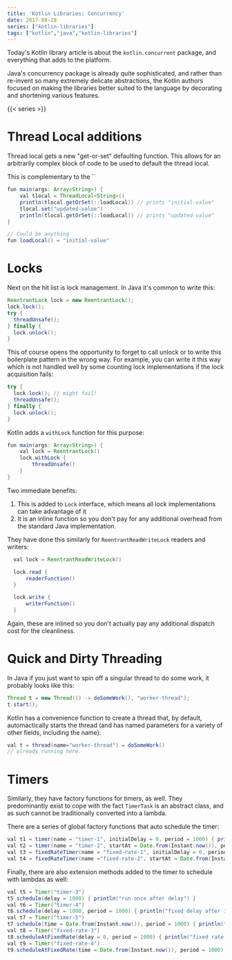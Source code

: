 ```yaml
---
title: 'Kotlin Libraries: Concurrency'
date: 2017-08-28
series: ["kotlin-libraries"]
tags: ["kotlin","java","kotlin-libraries"]
---
```


Today's Kotlin library article is about the `kotlin.concurrent` package, and everything that adds to the platform.

Java's concurrency package is already quite sophisticated, and rather than re-invent so many extremely delicate abstractions, the Kotlin authors focused on making the libraries better suited to the language by decorating and shortening various features.

<!--more-->

{{< series >}}

# Thread Local additions

Thread local gets a new "get-or-set" defaulting function. This allows for an arbitrarily complex block of code to be used to default the thread local.

This is complementary to the ``
```java
fun main(args: Array<String>) {
    val tlocal = ThreadLocal<String>()
    println(tlocal.getOrSet(::loadLocal)) // prints "initial-value"
    tlocal.set("updated-value")
    println(tlocal.getOrSet(::loadLocal)) // prints "updated-value"
}

// Could be anything
fun loadLocal() = "initial-value"
```

# Locks

Next on the hit list is lock management. In Java it's common to write this:

```java
ReentrantLock lock = new ReentrantLock();
lock.lock();
try {
  threadUnsafe();
} finally {
  lock.unlock();
}
```

This of course opens the opportunity to forget to call unlock or to write this boilerplate pattern in the wrong way. For example, you can write it this way which is not handled well by some counting lock implementations if the lock acquisition fails:

```java
try {
  lock.lock(); // might fail!
  threadUnsafe();
} finally {
  lock.unlock();
}
```

Kotlin adds a `withLock` function for this purpose:

```java
fun main(args: Array<String>) {
    val lock = ReentrantLock()
    lock.withLock {
        threadUnsafe()
    }
}
```

Two immediate benefits:

1. This is added to `Lock` interface, which means all lock implementations can take advantage of it
1. It is an inline function so you don't pay for any additional overhead from the standard Java implementation.

They have done this similarly for `ReentrantReadWriteLock` readers and writers:

```java
  val lock = ReentrantReadWriteLock()

  lock.read {
      readerFunction()
  }

  lock.write {
      writerFunction()
  }
```

Again, these are inlined so you don't actually pay any additional dispatch cost for the cleanliness.

# Quick and Dirty Threading

In Java if you just want to spin off a singular thread to do some work, it probably looks like this:

```java
Thread t = new Thread(() -> doSomeWork(), "worker-thread");
t.start();
```

Kotlin has a convenience function to create a thread that, by default, automactically starts the thread (and has named parameters for a variety of other fields, including the name):

```java
val t = thread(name="worker-thread") = doSomeWork()
// already running here.
```

# Timers

Similarly, they have factory functions for timers, as well. They predominantly exist to cope with the fact `TimerTask` is an abstract class, and as such cannot be traditionally converted into a lambda.

There are a series of global factory functions that auto schedule the timer:

```java
val t1 = timer(name = "timer-1", initialDelay = 0, period = 1000) { println("fixed delay after initial delay") }
val t2 = timer(name = "timer-2", startAt = Date.from(Instant.now()), period = 1000) { println("fixed delay after initial start time") }
val t3 = fixedRateTimer(name = "fixed-rate-1", initialDelay = 0, period = 1000) { println("fixed rate after initial delay") }
val t4 = fixedRateTimer(name ="fixed-rate-2", startAt = Date.from(Instant.now()), period = 1000) { println("fixed rate after initial delay") }
```

Finally, there are also extension methods added to the timer to schedule with lambdas as well:

```java
val t5 = Timer("timer-3")
t5.schedule(delay = 1000) { println("run once after delay") }
val t6 = Timer("timer-4")
t6.schedule(delay = 1000, period = 1000) { println("fixed delay after initial delay") }
val t7 = Timer("timer-5")
t7.schedule(time = Date.from(Instant.now()), period = 1000) { println("fixed delay after initial start time") }
val t8 = Timer("fixed-rate-3")
t8.scheduleAtFixedRate(delay = 0, period = 1000) { println("fixed rate after initial delay") }
val t9 = Timer("fixed-rate-4")
t9.scheduleAtFixedRate(time = Date.from(Instant.now()), period = 1000) { println("fixed rate after initial start time") }
```
